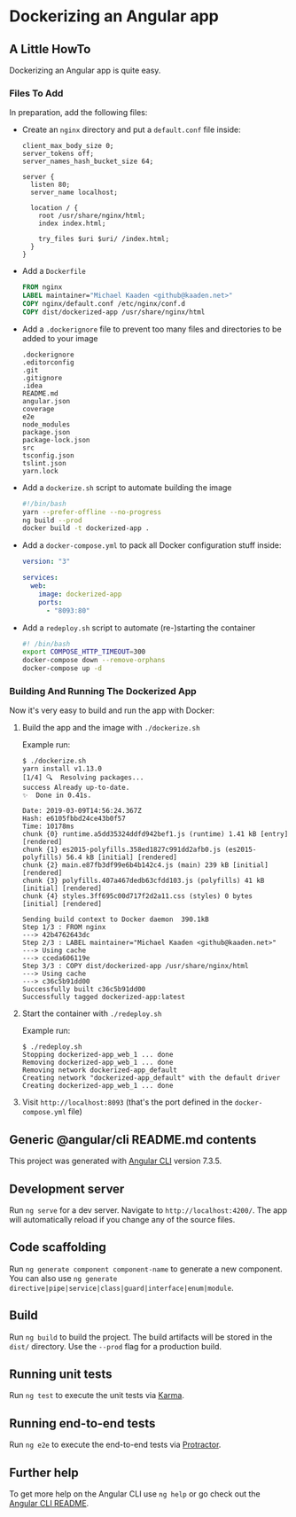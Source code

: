 # Dockerizing an Angular app

## A Little HowTo

Dockerizing an Angular app is quite easy.

### Files To Add

In preparation, add the following files:

- Create an `nginx` directory and put a `default.conf` file inside:

  ```nginx
  client_max_body_size 0;
  server_tokens off;
  server_names_hash_bucket_size 64;
  
  server {
    listen 80;
    server_name localhost;

    location / {
      root /usr/share/nginx/html;
      index index.html;
  
      try_files $uri $uri/ /index.html;
    }
  }
  ```

- Add a `Dockerfile`

  ```dockerfile
  FROM nginx
  LABEL maintainer="Michael Kaaden <github@kaaden.net>"
  COPY nginx/default.conf /etc/nginx/conf.d
  COPY dist/dockerized-app /usr/share/nginx/html
  ```

- Add a `.dockerignore` file to prevent too many files and directories to be added
  to your image

  ```
  .dockerignore
  .editorconfig
  .git
  .gitignore
  .idea
  README.md
  angular.json
  coverage
  e2e
  node_modules
  package.json
  package-lock.json
  src
  tsconfig.json
  tslint.json
  yarn.lock
  ```

- Add a `dockerize.sh` script to automate building the image

  ```bash
  #!/bin/bash
  yarn --prefer-offline --no-progress
  ng build --prod
  docker build -t dockerized-app .
  ```

- Add a `docker-compose.yml` to pack all Docker configuration stuff
  inside:

  ```yaml
  version: "3"

  services:
    web:
      image: dockerized-app
      ports:
        - "8093:80"
  ```

- Add a `redeploy.sh` script to automate (re-)starting the container

  ```bash
  #! /bin/bash
  export COMPOSE_HTTP_TIMEOUT=300
  docker-compose down --remove-orphans
  docker-compose up -d
  ```

### Building And Running The Dockerized App

Now it's very easy to build and run the app with Docker:

1. Build the app and the image with `./dockerize.sh`

   Example run:

   ```
   $ ./dockerize.sh
   yarn install v1.13.0
   [1/4] 🔍  Resolving packages...
   success Already up-to-date.
   ✨  Done in 0.41s.

   Date: 2019-03-09T14:56:24.367Z
   Hash: e6105fbbd24ce43b0f57
   Time: 10178ms
   chunk {0} runtime.a5dd35324ddfd942bef1.js (runtime) 1.41 kB [entry] [rendered]
   chunk {1} es2015-polyfills.358ed1827c991dd2afb0.js (es2015-polyfills) 56.4 kB [initial] [rendered]
   chunk {2} main.e87fb3df99e6b4b142c4.js (main) 239 kB [initial] [rendered]
   chunk {3} polyfills.407a467dedb63cfdd103.js (polyfills) 41 kB [initial] [rendered]
   chunk {4} styles.3ff695c00d717f2d2a11.css (styles) 0 bytes [initial] [rendered]

   Sending build context to Docker daemon  390.1kB
   Step 1/3 : FROM nginx
   ---> 42b4762643dc
   Step 2/3 : LABEL maintainer="Michael Kaaden <github@kaaden.net>"
   ---> Using cache
   ---> cceda606119e
   Step 3/3 : COPY dist/dockerized-app /usr/share/nginx/html
   ---> Using cache
   ---> c36c5b91dd00
   Successfully built c36c5b91dd00
   Successfully tagged dockerized-app:latest
   ```

2. Start the container with `./redeploy.sh`

   Example run:

   ```
   $ ./redeploy.sh
   Stopping dockerized-app_web_1 ... done
   Removing dockerized-app_web_1 ... done
   Removing network dockerized-app_default
   Creating network "dockerized-app_default" with the default driver
   Creating dockerized-app_web_1 ... done
   ```

3. Visit `http://localhost:8093` (that's the port defined in the `docker-compose.yml` file)

## Generic @angular/cli README.md contents

This project was generated with [Angular CLI](https://github.com/angular/angular-cli) version 7.3.5.

## Development server

Run `ng serve` for a dev server. Navigate to `http://localhost:4200/`. The app will automatically reload if you change any of the source files.

## Code scaffolding

Run `ng generate component component-name` to generate a new component. You can also use `ng generate directive|pipe|service|class|guard|interface|enum|module`.

## Build

Run `ng build` to build the project. The build artifacts will be stored in the `dist/` directory. Use the `--prod` flag for a production build.

## Running unit tests

Run `ng test` to execute the unit tests via [Karma](https://karma-runner.github.io).

## Running end-to-end tests

Run `ng e2e` to execute the end-to-end tests via [Protractor](http://www.protractortest.org/).

## Further help

To get more help on the Angular CLI use `ng help` or go check out the [Angular CLI README](https://github.com/angular/angular-cli/blob/master/README.md).
